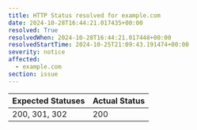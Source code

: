 ```yaml
---
title: HTTP Status resolved for example.com
date: 2024-10-28T16:44:21.017435+00:00
resolved: True
resolvedWhen: 2024-10-28T16:44:21.017448+00:00
resolvedStartTime: 2024-10-25T21:09:43.191474+00:00
severity: notice
affected:
  - example.com
section: issue
---
```


| Expected Statuses | Actual Status  |
|-------------------|----------------|
| 200, 301, 302 | 200 |

